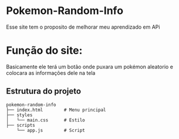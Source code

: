 # Pokemon-Random-Info
Esse site tem o proposito de melhorar meu aprendizado em APi

# Função do site:
Basicamente ele terá um botão onde puxara um pokémon aleatorio e colocara as informações dele na tela

## Estrutura do projeto
```
pokemon-random-info
├── index.html        # Menu principal
├── styles
│   └── main.css      # Estilo
├── scripts
    └── app.js        # Script
```